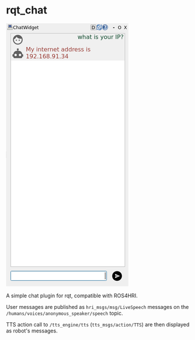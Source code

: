 rqt_chat
========

![rqt_chat screenshot](doc/screenshot.png)

A simple chat plugin for rqt, compatible with ROS4HRI.

User messages are published as `hri_msgs/msg/LiveSpeech` messages on the
`/humans/voices/anonymous_speaker/speech` topic.

TTS action call to `/tts_engine/tts` (`tts_msgs/action/TTS`) are then displayed
as robot's messages.

